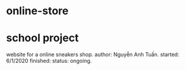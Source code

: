 # online-store
# school project
website for a online sneakers shop.
author: Nguyễn Anh Tuấn.
started: 6/1/2020
finished:
status: ongoing.
